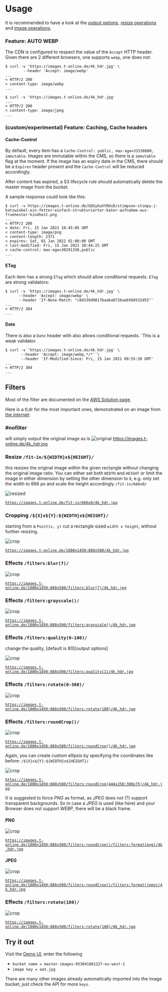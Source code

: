 # Usage

It is recommended to have a look at the [output options](https://sharp.pixelplumbing.com/api-output), 
[resize operations](https://sharp.pixelplumbing.com/api-resize) and [image operations](https://sharp.pixelplumbing.com/api-operation).

### Feature: AUTO WEBP

The CDN is configured to respect the value of the `Accept` HTTP header. Given
there are 2 different browsers, one supports `webp`, one does not:

```shell
$ curl -v 'https://images.t-online.de/4k_hdr.jpg' \
        --header 'Accept: image/webp'
...
< HTTP/2 200
< content-type: image/webp
...
```

```shell
$ curl -v 'https://images.t-online.de/4k_hdr.jpg'
...
< HTTP/2 200
< content-type: image/jpeg
...
```

### (custom/experimental) Feature: Caching, Cache headers

#### Cache-Control

By default, every item has a `Cache-Control: public, max-age=31536000, immutable`. Images are immutable 
within the CMS, so there is a `immutable` flag at the moment.
If the image has an expiry date in the CMS, there should be a `Expires` header present and the
`Cache-Control` will be reduced accordingly.

After content has expired, a S3 lifecycle rule should automatically delete the master image from
the bucket.

A sample response could look like this:

```shell
$ curl -v https://images.t-online.de/GQSyGuVtRUsD/stimpson-stimpy-j-katzwinkel-ein-fetter-einfach-strukturierter-kater-aufnahme-aus-fruehester-kindheit.png
...
< HTTP/2 200
< date: Fri, 15 Jan 2021 10:45:05 GMT
< content-type: image/png
< content-length: 2371
< expires: Sat, 01 Jan 2022 01:00:00 GMT
< last-modified: Fri, 15 Jan 2021 10:44:25 GMT
< cache-control: max-age=30291336,public
... 
```

#### ETag

Each item has a strong `ETag` which should allow conditional requests. `ETag` are strong
validators:

```shell
$ curl -v 'https://images.t-online.de/4k_hdr.jpg' \
      --header 'Accept: image/webp' \
      --header 'If-None-Match: "c84339d0817baaba0726aeb5b8532d55"'
...
< HTTP/2 304
...
```

#### Date

There is also a `Date` header with also allows conditional requests. `This is a weak validator.

```shell
$ curl -v 'https://images.t-online.de/4k_hdr.jpg' \
       --header 'Accept: image/webp,*/*' \
       --header 'If-Modified-Since: Fri, 15 Jan 2021 09:55:58 GMT'
...
< HTTP/2 304
...       
```

## Filters

Most of the filter are documented on the [AWS Solution page](https://docs.aws.amazon.com/solutions/latest/serverless-image-handler/appendix-d.html).

Here is a tl;dr for the most important ones, demonstrated on an image from [the internet](https://wallpapersafari.com/w/pEwDaY):
### #nofilter

will simply output the original image as is 
![original](https://images.t-online.de/4k_hdr.jpg)
https://images.t-online.de/4k_hdr.jpg

### Resize `/fit-in/${WIDTH}x${HEIGHT}/` 

this resizes the original image within the given rectangle without changing
the original image ratio. You can either set both `WIDTH` and `HEIGHT` or limit the image in either dimension
  by setting the other dimension to `0`, e.g. only set the width to 666 px and scale the height accordingly
  `/fit-in/666x0/`

![resized](https://images.t-online.de/fit-in/666x0/4k_hdr.jpg)

[`https://images.t-online.de/fit-in/666x0/4k_hdr.jpg`](https://images.t-online.de/fit-in/666x0/4k_hdr.jpg)

### Cropping `/${X}x${Y}:${WIDTH}x${HEIGHT}/`

starting from a `Point(x, y)` cut a rectangle sized `width x height`, without further resizing. 

![crop](https://images.t-online.de/1800x1450:888x500/4k_hdr.jpg)

[`https://images.t-online.de/1800x1450:888x500/4k_hdr.jpg`](https://images.t-online.de/1800x1450:888x500/4k_hdr.jpg)

### Effects `/filters:blur(7)/`

![crop](https://images.t-online.de/1800x1450:888x500/filters:blur(7)/4k_hdr.jpg)

[`https://images.t-online.de/1800x1450:888x500/filters:blur(7)/4k_hdr.jpg`](https://images.t-online.de/1800x1450:888x500/filters:blur(7)/4k_hdr.jpg)

### Effects `/filters:grayscale()/`

![crop](https://images.t-online.de/1800x1450:888x500/filters:grayscale()/4k_hdr.jpg)

[`https://images.t-online.de/1800x1450:888x500/filters:grayscale()/4k_hdr.jpg`](https://images.t-online.de/1800x1450:888x500/filters:grayscale()/4k_hdr.jpg)

### Effects `/filters:quality(0-100)/`

change the quality, [default is 80][output options]

![crop](https://images.t-online.de/1800x1450:888x500/filters:quality(1)/4k_hdr.jpg)

[`https://images.t-online.de/1800x1450:888x500/filters:quality(1)/4k_hdr.jpg`](https://images.t-online.de/1800x1450:888x500/filters:quality(1)/4k_hdr.jpg)

### Effects `/filters:rotate(0-360)/`

![crop](https://images.t-online.de/1800x1450:888x500/filters:rotate(180)/4k_hdr.jpg)

[`https://images.t-online.de/1800x1450:888x500/filters:rotate(180)/4k_hdr.jpg`](https://images.t-online.de/1800x1450:888x500/filters:rotate(180)/4k_hdr.jpg)

### Effects `/filters:roundCrop()/`

![crop](https://images.t-online.de/1800x1450:888x500/filters:roundCrop()/4k_hdr.jpg)

[`https://images.t-online.de/1800x1450:888x500/filters:roundCrop()/4k_hdr.jpg`](https://images.t-online.de/1800x1450:888x500/filters:roundCrop()/4k_hdr.jpg)

Again, you can create custom ellipsis by specifying the coordinates like before: `/${X}x${Y}:${WIDTH}x${HEIGHT}/`

![crop](https://images.t-online.de/1800x1450:888x500/filters:roundCrop(444x250:300x75)/4k_hdr.jpg)

[`https://images.t-online.de/1800x1450:888x500/filters:roundCrop(444x250:300x75)/4k_hdr.jpg`](https://images.t-online.de/1800x1450:888x500/filters:roundCrop(444x250:300x75)/4k_hdr.jpg)

It is suggested to force _PNG_ as format, as _JPEG_ does not (?) support transparent backgrounds.
So in case a _JPEG_ is used (like here) and your Browser does not support _WEBP_, there will be a
black frame.

#### PNG

![crop](https://images.t-online.de/1800x1450:888x500/filters:roundCrop()/filters:format(png)/4k_hdr.jpg)

[`https://images.t-online.de/1800x1450:888x500/filters:roundCrop()/filters:format(png)/4k_hdr.jpg`](https://images.t-online.de/1800x1450:888x500/filters:roundCrop()/filters:format(png)/4k_hdr.jpg)

#### JPEG

![crop](https://images.t-online.de/1800x1450:888x500/filters:roundCrop()/filters:format(jpeg)/4k_hdr.jpg)

[`https://images.t-online.de/1800x1450:888x500/filters:roundCrop()/filters:format(jpeg)/4k_hdr.jpg`](https://images.t-online.de/1800x1450:888x500/filters:roundCrop()/filters:format(jpeg)/4k_hdr.jpg)

### Effects `/filters:rotate(180)/`

![crop](https://images.t-online.de/1800x1450:888x500/filters:roundCrop()/4k_hdr.jpg)

[`https://images.t-online.de/1800x1450:888x500/filters:rotate(180)/4k_hdr.jpg`](https://images.t-online.de/1800x1450:888x500/filters:rotate(180)/4k_hdr.jpg)

## Try it out

Visit the [Demo UI](https://master-images-053041861227-eu-west-1.s3-eu-west-1.amazonaws.com/index.html), enter the following

* `bucket name = master-images-053041861227-eu-west-1`
* `image key = oat.jpg`

There are many other images already automatically imported into the image bucket, just check the API for more `keys`.